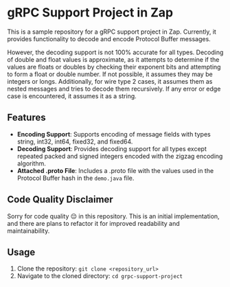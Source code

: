 # gRPC Support Project in Zap

This is a sample repository for a gRPC support project in Zap. Currently, it provides functionality to decode and encode Protocol Buffer messages.

However, the decoding support is not 100% accurate for all types. Decoding of double and float values is approximate, as it attempts to determine if the values are floats or doubles by checking their exponent bits and attempting to form a float or double number. If not possible, it assumes they may be integers or longs. Additionally, for wire type 2 cases, it assumes them as nested messages and tries to decode them recursively. If any error or edge case is encountered, it assumes it as a string.

## Features

- **Encoding Support**: Supports encoding of message fields with types string, int32, int64, fixed32, and fixed64.
- **Decoding Support**: Provides decoding support for all types except repeated packed and signed integers encoded with the zigzag encoding algorithm.
- **Attached .proto File**: Includes a .proto file with the values used in the Protocol Buffer hash in the `demo.java` file.

## Code Quality Disclaimer

Sorry for code quality &#x1F614; in this repository. This is an initial implementation, and there are plans to refactor it for improved readability and maintainability.

## Usage

1. Clone the repository: `git clone <repository_url>`
2. Navigate to the cloned directory: `cd grpc-support-project`


